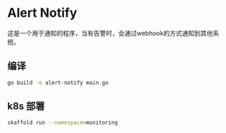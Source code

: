 # Alert Notify
这是一个用于通知的程序，当有告警时，会通过webhook的方式通知到其他系统。

## 编译

```bash
go build -o alert-notify main.go
```

## k8s 部署

```bash
skaffold run --namespace=monitoring
```


